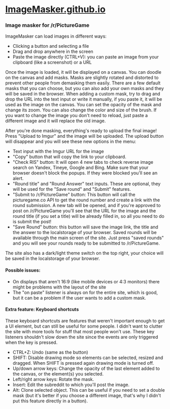 # [ImageMasker.github.io](https://imageMasker.github.io)

### Image masker for /r/PictureGame

ImageMasker can load images in different ways:
* Clicking a button and selecting a file
* Drag and drop anywhere in the screen
* Paste the image directly (CTRL+V): you can paste an image from your clipboard (like a screenshot) or a URL

Once the image is loaded, it will be displayed on a canvas. You can doodle on the canvas and add masks.
Masks are slightly rotated and distorted to prevent other people from demasking them easily.
There are a few default masks that you can choose, but you can also add your own masks and they will be saved in the browser. When adding a custom mask, try to drag and drop the URL into the text input or write it manually, if you paste it, it will be used as the image on the canvas.
You can set the opacity of the mask and change its zoom. You can also change the color and size of the brush.
If you want to change the image you don't need to reload, just paste a different image and it will replace the old image.

After you're done masking, everything's ready to upload the final image! Press "Upload to Imgur" and the image will be uploaded. The upload button will disappear and you will see these new options in the menu:
* Text input with the Imgur URL for the image
* "Copy" button that will copy the link to your clipboard.
* "Check RIS" button: It will open 4 new tabs to check reverse image search on Yandex, Tineye, Google and Bing. Make sure that your browser doesn't block the popups. If they were blocked you'll see an alert.
* "Round title" and "Round Answer" text inputs. These are optional, they will be used for the "Save round" and "Submit" features.
* "Submit to /r/PictureGame" button: This button will call the picturegame.co API to get the round number and create a link with the round submission. A new tab will be opened, and if you're approved to post on /r/PictureGame you'll see that the URL for the image and the round title (if you set a title) will be already filled in, so all you need to do is submit the post!
* "Save Round" button: this button will save the image link, the title and the answer to the localstorage of your browser. Saved rounds will be available through the main screen of the site. Just press "saved rounds" and you will see your rounds ready to be submitted to /r/PictureGame.

The site also has a dark/light theme switch on the top right, your choice will be saved in the localstorage of your browser.


#### Possible issues:
* On displays that aren't 16:9 (like mobile devices or 4:3 monitors) there might be problems with the layout of the site
* The "on paste" listener is always on for the entire site, which is good, but it can be a problem if the user wants to add a custom mask. 

#### Extra feature: Keyboard shortcuts
These keyboard shortcuts are features that weren't important enough to get a UI element, but can still be useful for some people. I didn't want to clutter the site with more tools for stuff that most people won't use. These key listeners shouldn't slow down the site since the events are only triggered when the key is pressed.
* CTRL+Z: Undo (same as the button)
* SHIFT: Disable drawing mode so elements can be selected, resized and dragged. When SHIFT is pressed again drawing mode is turned off.
* Up/down arrow keys: Change the opacity of the last element added to the canvas, or the element(s) you selected.
* Left/right arrow keys: Rotate the mask.
* Insert: Edit the subreddit to which you'll post the image.
* Alt: Clone selected object. This can be useful if you need to set a double mask (but it's better if you choose a different image, that's why I didn't put this feature directly in a button). 
